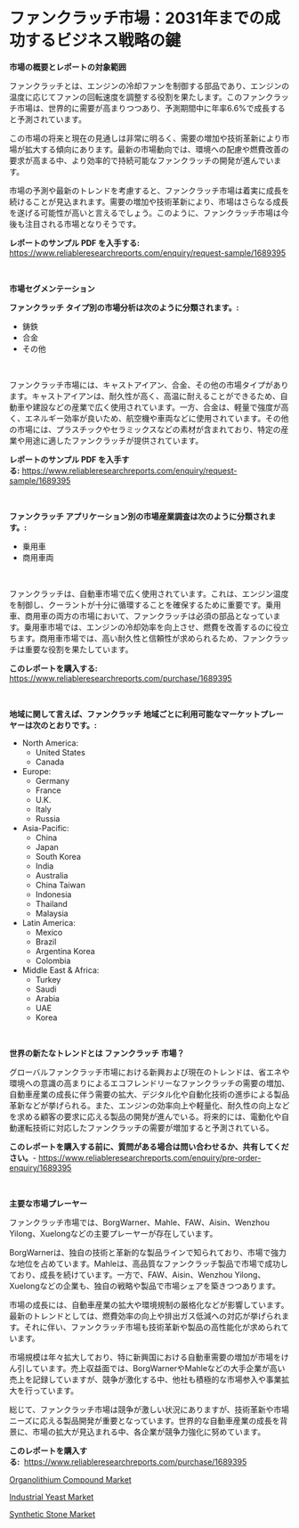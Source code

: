 <p><h1>ファンクラッチ市場：2031年までの成功するビジネス戦略の鍵</h1></p><p><strong>市場の概要とレポートの対象範囲</strong></p>
<p><p>ファンクラッチとは、エンジンの冷却ファンを制御する部品であり、エンジンの温度に応じてファンの回転速度を調整する役割を果たします。このファンクラッチ市場は、世界的に需要が高まりつつあり、予測期間中に年率6.6%で成長すると予測されています。</p><p>この市場の将来と現在の見通しは非常に明るく、需要の増加や技術革新により市場が拡大する傾向にあります。最新の市場動向では、環境への配慮や燃費改善の要求が高まる中、より効率的で持続可能なファンクラッチの開発が進んでいます。</p><p>市場の予測や最新のトレンドを考慮すると、ファンクラッチ市場は着実に成長を続けることが見込まれます。需要の増加や技術革新により、市場はさらなる成長を遂げる可能性が高いと言えるでしょう。このように、ファンクラッチ市場は今後も注目される市場となりそうです。</p></p>
<p><strong>レポートのサンプル PDF を入手する:</strong> <a href="https://www.reliableresearchreports.com/enquiry/request-sample/1689395">https://www.reliableresearchreports.com/enquiry/request-sample/1689395</a></p>
<p>&nbsp;</p>
<p><strong>市場セグメンテーション</strong></p>
<p><strong>ファンクラッチ タイプ別の市場分析は次のように分類されます。:</strong></p>
<p><ul><li>鋳鉄</li><li>合金</li><li>その他</li></ul></p>
<p>&nbsp;</p>
<p><p>ファンクラッチ市場には、キャストアイアン、合金、その他の市場タイプがあります。キャストアイアンは、耐久性が高く、高温に耐えることができるため、自動車や建設などの産業で広く使用されています。一方、合金は、軽量で強度が高く、エネルギー効率が良いため、航空機や車両などに使用されています。その他の市場には、プラスチックやセラミックスなどの素材が含まれており、特定の産業や用途に適したファンクラッチが提供されています。</p></p>
<p><strong>レポートのサンプル PDF を入手する:</strong>&nbsp;<a href="https://www.reliableresearchreports.com/enquiry/request-sample/1689395">https://www.reliableresearchreports.com/enquiry/request-sample/1689395</a></p>
<p>&nbsp;</p>
<p><strong> ファンクラッチ アプリケーション別の市場産業調査は次のように分類されます。:</strong></p>
<p><ul><li>乗用車</li><li>商用車両</li></ul></p>
<p>&nbsp;</p>
<p><p>ファンクラッチは、自動車市場で広く使用されています。これは、エンジン温度を制御し、クーラントが十分に循環することを確保するために重要です。乗用車、商用車の両方の市場において、ファンクラッチは必須の部品となっています。乗用車市場では、エンジンの冷却効率を向上させ、燃費を改善するのに役立ちます。商用車市場では、高い耐久性と信頼性が求められるため、ファンクラッチは重要な役割を果たしています。</p></p>
<p><strong>このレポートを購入する:</strong>&nbsp; <a href="https://www.reliableresearchreports.com/purchase/1689395">https://www.reliableresearchreports.com/purchase/1689395</a></p>
<p>&nbsp;</p>
<p><strong>地域に関して言えば、ファンクラッチ 地域ごとに利用可能なマーケットプレーヤーは次のとおりです。:</strong></p>
<p><ul>
    <li>
        North America:
        <ul>
            <li>United States</li>
            <li>Canada</li>
        </ul>
    </li>
    <li>
        Europe:
        <ul>
            <li>Germany</li>
            <li>France</li>
            <li>U.K.</li>
            <li>Italy</li>
            <li>Russia</li>
        </ul>
    </li>
    <li>
        Asia-Pacific:
        <ul>
            <li>China</li>
            <li>Japan</li>
            <li>South Korea</li>
            <li>India</li>
            <li>Australia</li>
            <li>China Taiwan</li>
            <li>Indonesia</li>
            <li>Thailand</li>
            <li>Malaysia</li>
        </ul>
    </li>
    <li>
        Latin America:
        <ul>
            <li>Mexico</li>
            <li>Brazil</li>
            <li>Argentina Korea</li>
            <li>Colombia</li>
        </ul>
    </li>
    <li>
        Middle East & Africa:
        <ul>
            <li>Turkey</li>
            <li>Saudi</li>
            <li>Arabia</li>
            <li>UAE</li>
            <li>Korea</li>
        </ul>
    </li>
    </ul></p>
<p>&nbsp;</p>
<p><strong>世界の新たなトレンドとは ファンクラッチ 市場？</strong></p>
<p><p>グローバルファンクラッチ市場における新興および現在のトレンドは、省エネや環境への意識の高まりによるエコフレンドリーなファンクラッチの需要の増加、自動車産業の成長に伴う需要の拡大、デジタル化や自動化技術の進歩による製品革新などが挙げられる。また、エンジンの効率向上や軽量化、耐久性の向上などを求める顧客の要求に応える製品の開発が進んでいる。将来的には、電動化や自動運転技術に対応したファンクラッチの需要が増加すると予測されている。</p></p>
<p><strong>このレポートを購入する前に、質問がある場合は問い合わせるか、共有してください。</strong>- <a href="https://www.reliableresearchreports.com/enquiry/pre-order-enquiry/1689395">https://www.reliableresearchreports.com/enquiry/pre-order-enquiry/1689395</a></p>
<p>&nbsp;</p>
<p><strong>主要な市場プレーヤー</strong></p>
<p><p>ファンクラッチ市場では、BorgWarner、Mahle、FAW、Aisin、Wenzhou Yilong、Xuelongなどの主要プレーヤーが存在しています。 </p><p>BorgWarnerは、独自の技術と革新的な製品ラインで知られており、市場で強力な地位を占めています。Mahleは、高品質なファンクラッチ製品で市場で成功しており、成長を続けています。一方で、FAW、Aisin、Wenzhou Yilong、Xuelongなどの企業も、独自の戦略や製品で市場シェアを築きつつあります。</p><p>市場の成長には、自動車産業の拡大や環境規制の厳格化などが影響しています。最新のトレンドとしては、燃費効率の向上や排出ガス低減への対応が挙げられます。それに伴い、ファンクラッチ市場も技術革新や製品の高性能化が求められています。</p><p>市場規模は年々拡大しており、特に新興国における自動車需要の増加が市場をけん引しています。売上収益面では、BorgWarnerやMahleなどの大手企業が高い売上を記録していますが、競争が激化する中、他社も積極的な市場参入や事業拡大を行っています。</p><p>総じて、ファンクラッチ市場は競争が激しい状況にありますが、技術革新や市場ニーズに応える製品開発が重要となっています。世界的な自動車産業の成長を背景に、市場の拡大が見込まれる中、各企業が競争力強化に努めています。</p></p>
<p><strong>このレポートを購入する:</strong>&nbsp;&nbsp;<a href="https://www.reliableresearchreports.com/purchase/1689395">https://www.reliableresearchreports.com/purchase/1689395</a></p>
<p><p><a href="https://github.com/beatblasta/Market-Research-Report-List-2/blob/main/organolithium-compound-market.md">Organolithium Compound Market</a></p><p><a href="https://github.com/shotows/Market-Research-Report-List-1/blob/main/industrial-yeast-market.md">Industrial Yeast Market</a></p><p><a href="https://github.com/angelajermaine/Market-Research-Report-List-2/blob/main/synthetic-stone-market.md">Synthetic Stone Market</a></p></p>